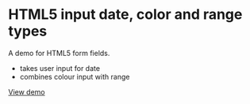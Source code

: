 # HTML5 input date, color and range types

A demo for HTML5 form fields.

- takes user input for date
- combines colour input with range

[View demo](https://daveeveritt.github.io/input-date-color-range/)
